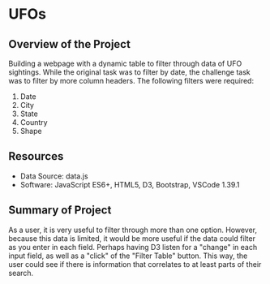# UFOs

## Overview of the Project
Building a webpage with a dynamic table to filter through data of UFO sightings. While the original task was to filter by date, the challenge task was to filter by more column headers. The following filters were required:
1. Date
2. City
3. State
4. Country
5. Shape

## Resources
- Data Source: data.js
- Software: JavaScript ES6+, HTML5, D3, Bootstrap, VSCode 1.39.1

## Summary of Project
As a user, it is very useful to filter through more than one option. However, because this data is limited, it would be more useful if the data could filter as you enter in each field. Perhaps having D3 listen for a "change" in each input field, as well as a "click" of the "Filter Table" button. This way, the user could see if there is information that correlates to at least parts of their search.
